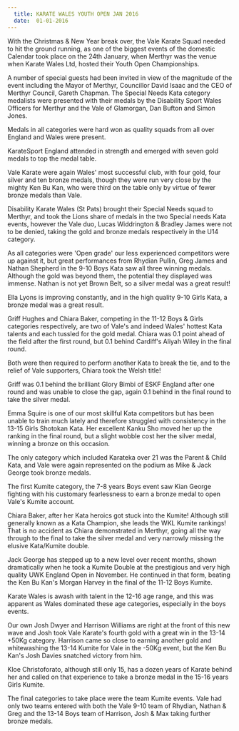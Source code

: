 ```yaml
---
  title: KARATE WALES YOUTH OPEN JAN 2016
  date:  01-01-2016
---
```

<!-- 77 -->
<p>With the Christmas &amp; New Year break over, the Vale Karate Squad needed to hit
the ground running, as one of the biggest events of the domestic Calendar took
place on the 24th January, when Merthyr was the venue when Karate Wales Ltd,
hosted their Youth Open Championships.</p>

<p>A number of special guests had been invited in view of the magnitude of the
event including the Mayor of Merthyr, Councillor David Isaac and the CEO of
Merthyr Council, Gareth Chapman.
The Special Needs Kata category medalists were presented with their medals by
the Disability Sport Wales Officers for Merthyr and the Vale of Glamorgan, Dan
Bufton and Simon Jones.</p>

<p>Medals in all categories were hard won as quality squads from all over England
and Wales were present.</p>

<p>KarateSport England attended in strength and emerged with seven gold medals to
top the medal table.</p>

<p>Vale Karate were again Wales' most successful club, with four gold, four silver
and ten bronze medals, though they were run very close by the mighty Ken Bu Kan,
who were third on the table only by virtue of fewer bronze medals than Vale.</p>

<p>Disability Karate Wales (St Pats) brought their Special Needs squad to Merthyr,
and took the Lions share of medals in the two Special needs Kata events, however
the Vale duo, Lucas Widdrington &amp; Bradley James were not to be denied, taking
the gold and bronze medals respectively in the U14 category.</p>

<p>As all categories were 'Open grade' our less experienced competitors were up
against it, but great performances from Rhydian Pullin, Greg James and Nathan
Shepherd in the 9-10 Boys Kata saw all three winning medals. Although the gold
was beyond them, the potential they displayed was immense. Nathan is not yet
Brown Belt, so a silver medal was a great result!</p>

<p>Ella Lyons is improving constantly, and in the high quality 9-10 Girls Kata, a
bronze medal was a great result.</p>

<p>Griff Hughes and Chiara Baker, competing in the 11-12 Boys &amp; Girls categories
respectively, are two of Vale's and indeed Wales' hottest Kata talents and each
tussled for the gold medal. Chiara was 0.1 point ahead of the field after the
first round, but 0.1 behind Cardiff's Aliyah Wiley in the final round.</p>

<p>Both were then required to perform another Kata to break the tie, and to the
relief of Vale supporters, Chiara took the Welsh title!</p>

<p>Griff was 0.1 behind the brilliant Glory Bimbi of ESKF England after one round
and was unable to close the gap, again 0.1 behind in the final round to take the
silver medal.</p>

<p>Emma Squire is one of our most skillful Kata competitors but has been unable to
train much lately and therefore struggled with consistency in the 13-15 Girls
Shotokan Kata. Her excellent Kanku Sho moved her up the ranking in the final round,
but a slight wobble cost her the silver medal, winning a bronze on this occasion.</p>

<p>The only category which included Karateka over 21 was the Parent &amp; Child Kata,
and Vale were again represented on the podium as Mike &amp; Jack George took bronze
medals.</p>

<p>The first Kumite category, the 7-8 years Boys event saw Kian George fighting
with his customary fearlessness to earn a bronze medal to open Vale's Kumite
account.</p>

<p>Chiara Baker, after her Kata heroics got stuck into the Kumite!
Although still generally known as a Kata Champion, she leads the WKL Kumite
rankings! That is no accident as Chiara demonstrated in Merthyr, going all the
way through to the final to take the silver medal and very narrowly missing the
elusive Kata/Kumite double.</p>

<p>Jack George has stepped up to a new level over recent months, shown dramatically
when he took a Kumite Double at the prestigious and very high quality UWK
England Open in November.
He continued in that form, beating the Ken Bu Kan's Morgan Harvey in the final
of the 11-12 Boys Kumite.</p>

<p>Karate Wales is awash with talent in the 12-16 age range, and this was apparent
as Wales dominated these age categories, especially in the boys events.</p>

<p>Our own Josh Dwyer and Harrison Williams are right at the front of this new wave
and Josh took Vale Karate's fourth gold with a great win in the 13-14 +50Kg
category. Harrison came so close to earning another gold and whitewashing the 13-14 Kumite
for Vale in the -50Kg event, but the Ken Bu Kan's Josh Davies snatched victory
from him.</p>

<p>Kloe Christoforato, although still only 15, has a dozen years of Karate behind
her and called on that experience to take a bronze medal in the 15-16 years
Girls Kumite.</p>

<p>The final categories to take place were the team Kumite events.
Vale had only two teams entered with both the Vale 9-10 team of Rhydian, Nathan
&amp; Greg and the 13-14 Boys team of Harrison, Josh &amp; Max taking further bronze
medals.</p>
